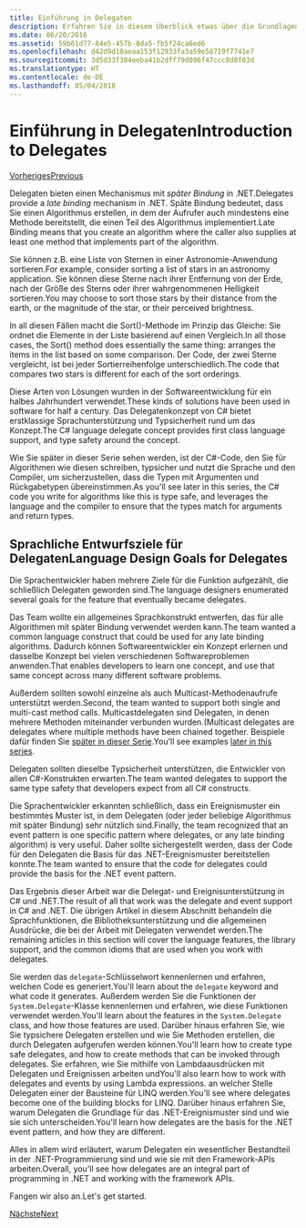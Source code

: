 ```yaml
---
title: Einführung in Delegaten
description: Erfahren Sie in diesem Überblick etwas über die Grundlagen und die Ziele beim Sprachentwurf von Delegaten.
ms.date: 06/20/2016
ms.assetid: 59b61d77-84e5-457b-8da5-fb5f24ca6ed6
ms.openlocfilehash: d42d9d10aeaa153f12933fa3a59e58719f7741e7
ms.sourcegitcommit: 3d5d33f384eeba41b2dff79d096f47ccc8d8f03d
ms.translationtype: HT
ms.contentlocale: de-DE
ms.lasthandoff: 05/04/2018
---
```

# <a name="introduction-to-delegates"></a><span data-ttu-id="dc00d-103">Einführung in Delegaten</span><span class="sxs-lookup"><span data-stu-id="dc00d-103">Introduction to Delegates</span></span>

[<span data-ttu-id="dc00d-104">Vorheriges</span><span class="sxs-lookup"><span data-stu-id="dc00d-104">Previous</span></span>](delegates-events.md)

<span data-ttu-id="dc00d-105">Delegaten bieten einen Mechanismus mit *später Bindung* in .NET.</span><span class="sxs-lookup"><span data-stu-id="dc00d-105">Delegates provide a *late binding* mechanism in .NET.</span></span> <span data-ttu-id="dc00d-106">Späte Bindung bedeutet, dass Sie einen Algorithmus erstellen, in dem der Aufrufer auch mindestens eine Methode bereitstellt, die einen Teil des Algorithmus implementiert.</span><span class="sxs-lookup"><span data-stu-id="dc00d-106">Late Binding means that you create an algorithm where the caller also supplies at least one method that implements part of the algorithm.</span></span>

<span data-ttu-id="dc00d-107">Sie können z.B. eine Liste von Sternen in einer Astronomie-Anwendung sortieren.</span><span class="sxs-lookup"><span data-stu-id="dc00d-107">For example, consider sorting a list of stars in an astronomy application.</span></span>
<span data-ttu-id="dc00d-108">Sie können diese Sterne nach ihrer Entfernung von der Erde, nach der Größe des Sterns oder ihrer wahrgenommenen Helligkeit sortieren.</span><span class="sxs-lookup"><span data-stu-id="dc00d-108">You may choose to sort those stars by their distance from the earth, or the magnitude of the star, or their perceived brightness.</span></span>

<span data-ttu-id="dc00d-109">In all diesen Fällen macht die Sort()-Methode im Prinzip das Gleiche: Sie ordnet die Elemente in der Liste basierend auf einen Vergleich.</span><span class="sxs-lookup"><span data-stu-id="dc00d-109">In all those cases, the Sort() method does essentially the same thing: arranges the items in the list based on some comparison.</span></span> <span data-ttu-id="dc00d-110">Der Code, der zwei Sterne vergleicht, ist bei jeder Sortierreihenfolge unterschiedlich.</span><span class="sxs-lookup"><span data-stu-id="dc00d-110">The code that compares two stars is different for each of the sort orderings.</span></span>

<span data-ttu-id="dc00d-111">Diese Arten von Lösungen wurden in der Softwareentwicklung für ein halbes Jahrhundert verwendet.</span><span class="sxs-lookup"><span data-stu-id="dc00d-111">These kinds of solutions have been used in software for half a century.</span></span>
<span data-ttu-id="dc00d-112">Das Delegatenkonzept von C# bietet erstklassige Sprachunterstützung und Typsicherheit rund um das Konzept.</span><span class="sxs-lookup"><span data-stu-id="dc00d-112">The C# language delegate concept provides first class language support, and type safety around the concept.</span></span>

<span data-ttu-id="dc00d-113">Wie Sie später in dieser Serie sehen werden, ist der C#-Code, den Sie für Algorithmen wie diesen schreiben, typsicher und nutzt die Sprache und den Compiler, um sicherzustellen, dass die Typen mit Argumenten und Rückgabetypen übereinstimmen.</span><span class="sxs-lookup"><span data-stu-id="dc00d-113">As you'll see later in this series, the C# code you write for algorithms like this is type safe, and leverages the language and the compiler to ensure that the types match for arguments and return types.</span></span>

## <a name="language-design-goals-for-delegates"></a><span data-ttu-id="dc00d-114">Sprachliche Entwurfsziele für Delegaten</span><span class="sxs-lookup"><span data-stu-id="dc00d-114">Language Design Goals for Delegates</span></span>

<span data-ttu-id="dc00d-115">Die Sprachentwickler haben mehrere Ziele für die Funktion aufgezählt, die schließlich Delegaten geworden sind.</span><span class="sxs-lookup"><span data-stu-id="dc00d-115">The language designers enumerated several goals for the feature that eventually became delegates.</span></span>

<span data-ttu-id="dc00d-116">Das Team wollte ein allgemeines Sprachkonstrukt entwerfen, das für alle Algorithmen mit später Bindung verwendet werden kann.</span><span class="sxs-lookup"><span data-stu-id="dc00d-116">The team wanted a common language construct that could be used for any late binding algorithms.</span></span> <span data-ttu-id="dc00d-117">Dadurch können Softwareentwickler ein Konzept erlernen und dasselbe Konzept bei vielen verschiedenen Softwareproblemen anwenden.</span><span class="sxs-lookup"><span data-stu-id="dc00d-117">That enables developers to learn one concept, and use that same concept across many different software problems.</span></span>

<span data-ttu-id="dc00d-118">Außerdem sollten sowohl einzelne als auch Multicast-Methodenaufrufe unterstützt werden.</span><span class="sxs-lookup"><span data-stu-id="dc00d-118">Second, the team wanted to support both single and multi-cast method calls.</span></span> <span data-ttu-id="dc00d-119">Multicastdelegaten sind Delegaten, in denen mehrere Methoden miteinander verbunden wurden.</span><span class="sxs-lookup"><span data-stu-id="dc00d-119">(Multicast delegates are delegates where multiple methods have been chained together.</span></span> <span data-ttu-id="dc00d-120">Beispiele dafür finden Sie [später in dieser Serie](delegate-class.md).</span><span class="sxs-lookup"><span data-stu-id="dc00d-120">You'll see examples [later in this series](delegate-class.md).</span></span> 

<span data-ttu-id="dc00d-121">Delegaten sollten dieselbe Typsicherheit unterstützen, die Entwickler von allen C#-Konstrukten erwarten.</span><span class="sxs-lookup"><span data-stu-id="dc00d-121">The team wanted delegates to support the same type safety that developers expect from all C# constructs.</span></span> 

<span data-ttu-id="dc00d-122">Die Sprachentwickler erkannten schließlich, dass ein Ereignismuster ein bestimmtes Muster ist, in dem Delegaten (oder jeder beliebige Algorithmus mit später Bindung) sehr nützlich sind.</span><span class="sxs-lookup"><span data-stu-id="dc00d-122">Finally, the team recognized that an event pattern is one specific pattern where delegates, or any late binding algorithm) is very useful.</span></span> <span data-ttu-id="dc00d-123">Daher sollte sichergestellt werden, dass der Code für den Delegaten die Basis für das .NET-Ereignismuster bereitstellen konnte.</span><span class="sxs-lookup"><span data-stu-id="dc00d-123">The team wanted to ensure that the code for delegates could provide the basis for the .NET event pattern.</span></span>

<span data-ttu-id="dc00d-124">Das Ergebnis dieser Arbeit war die Delegat- und Ereignisunterstützung in C# und .NET.</span><span class="sxs-lookup"><span data-stu-id="dc00d-124">The result of all that work was the delegate and event support in C# and .NET.</span></span> <span data-ttu-id="dc00d-125">Die übrigen Artikel in diesem Abschnitt behandeln die Sprachfunktionen, die Bibliotheksunterstützung und die allgemeinen Ausdrücke, die bei der Arbeit mit Delegaten verwendet werden.</span><span class="sxs-lookup"><span data-stu-id="dc00d-125">The remaining articles in this section will cover the language features, the library support, and the common idioms that are used when you work with delegates.</span></span>

<span data-ttu-id="dc00d-126">Sie werden das `delegate`-Schlüsselwort kennenlernen und erfahren, welchen Code es generiert.</span><span class="sxs-lookup"><span data-stu-id="dc00d-126">You'll learn about the `delegate` keyword and what code it generates.</span></span> <span data-ttu-id="dc00d-127">Außerdem werden Sie die Funktionen der `System.Delegate`-Klasse kennenlernen und erfahren, wie diese Funktionen verwendet werden.</span><span class="sxs-lookup"><span data-stu-id="dc00d-127">You'll learn about the features in the `System.Delegate` class, and how those features are used.</span></span> <span data-ttu-id="dc00d-128">Darüber hinaus erfahren Sie, wie Sie typsichere Delegaten erstellen und wie Sie Methoden erstellen, die durch Delegaten aufgerufen werden können.</span><span class="sxs-lookup"><span data-stu-id="dc00d-128">You'll learn how to create type safe delegates, and how to create methods that can be invoked through delegates.</span></span> <span data-ttu-id="dc00d-129">Sie erfahren, wie Sie mithilfe von Lambdaausdrücken mit Delegaten und Ereignissen arbeiten und</span><span class="sxs-lookup"><span data-stu-id="dc00d-129">You'll also learn how to work with delegates and events by using Lambda expressions.</span></span> <span data-ttu-id="dc00d-130">an welcher Stelle Delegaten einer der Bausteine für LINQ werden.</span><span class="sxs-lookup"><span data-stu-id="dc00d-130">You'll see where delegates become one of the building blocks for LINQ.</span></span> <span data-ttu-id="dc00d-131">Darüber hinaus erfahren Sie, warum Delegaten die Grundlage für das .NET-Ereignismuster sind und wie sie sich unterscheiden.</span><span class="sxs-lookup"><span data-stu-id="dc00d-131">You'll learn how delegates are the basis for the .NET event pattern, and how they are different.</span></span>

<span data-ttu-id="dc00d-132">Alles in allem wird erläutert, warum Delegaten ein wesentlicher Bestandteil in der .NET-Programmierung sind und wie sie mit den Framework-APIs arbeiten.</span><span class="sxs-lookup"><span data-stu-id="dc00d-132">Overall, you'll see how delegates are an integral part of programming in .NET and working with the framework APIs.</span></span>

<span data-ttu-id="dc00d-133">Fangen wir also an.</span><span class="sxs-lookup"><span data-stu-id="dc00d-133">Let's get started.</span></span>

[<span data-ttu-id="dc00d-134">Nächste</span><span class="sxs-lookup"><span data-stu-id="dc00d-134">Next</span></span>](delegate-class.md)
